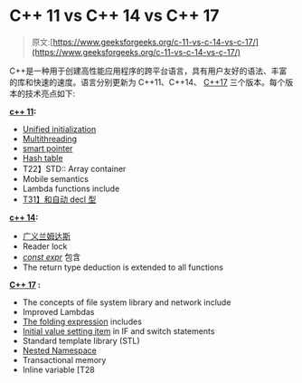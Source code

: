 # C++ 11 vs C++ 14 vs C++ 17

> 原文:[https://www.geeksforgeeks.org/c-11-vs-c-14-vs-c-17/](https://www.geeksforgeeks.org/c-11-vs-c-14-vs-c-17/)

C++是一种用于创建高性能应用程序的跨平台语言，具有用户友好的语法、丰富的库和快速的速度。语言分别更新为 C++11、C++14、 [C++17](https://www.geeksforgeeks.org/features-of-c17-with-examples/) 三个版本。每个版本的技术亮点如下:

**<u>c++ 11</u>:**

*   [Unified initialization](https://www.geeksforgeeks.org/uniform-initialization-in-c/)
*   [Multithreading](https://www.geeksforgeeks.org/multithreading-in-cpp/)
*   [smart pointer](https://www.geeksforgeeks.org/smart-pointers-cpp/)
*   [Hash table](https://www.geeksforgeeks.org/hashing-data-structure/)
*   T22】STD:: Array container
*   Mobile semantics
*   Lambda functions include
*   [T31】和自动 decl 型](https://www.geeksforgeeks.org/type-inference-in-c-auto-and-decltype/)

**<u>c++ 14</u>:**

*   [广义兰姆达斯](https://www.geeksforgeeks.org/generalized-lambda-expressions-c14/)
*   Reader lock
*   [*const expr*](https://www.geeksforgeeks.org/understanding-constexper-specifier-in-c/) 包含
*   The return type deduction is extended to all functions

**<u>C++ 17</u> :**

*   The concepts of file system library and network include
*   Improved Lambdas
*   [The folding expression](https://www.geeksforgeeks.org/features-of-c17-with-examples/) includes
*   [Initial value setting item](https://www.geeksforgeeks.org/c17-new-feature-else-switch-statements-initializers/) in IF and switch statements
*   Standard template library (STL)
*   [Nested Namespace](https://www.geeksforgeeks.org/features-of-c17-with-examples/)
*   Transactional memory
*   Inline variable [T28